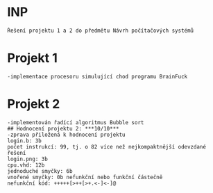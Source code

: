 # INP
    Řešení projektu 1 a 2 do předmětu Návrh počítačových systémů

# Projekt 1
    -implementace procesoru simulující chod programu BrainFuck

# Projekt 2
    -implementován řadící algoritmus Bubble sort
    ## Hodnocení projektu 2: ***10/10***
    -zprava přiložená k hodnocení projektu
    login.b: 3b
    počet instrukcí: 99, tj. o 82 více než nejkompaktnější odevzdané řešení
    login.png: 3b
    cpu.vhd: 12b
    jednoduché smyčky: 6b
    vnořené smyčky: 0b nefunkční nebo funkční částečně
    nefunkční kód: +++++[>++[>+.<-]<-]@
